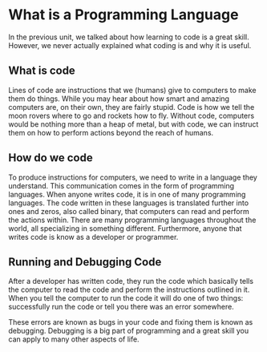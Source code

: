 # What is a Programming Language

In the previous unit, we talked about how learning to code is a great skill. However, we never actually explained what coding is and why it is useful.

## What is code

Lines of code are instructions that we (humans) give to computers to make them do things. While you may hear about how smart and amazing computers are, on their own, they are fairly stupid. Code is how we tell the moon rovers where to go and rockets how to fly. Without code, computers would be nothing more than a heap of metal, but with code, we can instruct them on how to perform actions beyond the reach of humans.

## How do we code

To produce instructions for computers, we need to write in a language they understand. This communication comes in the form of programming languages. When anyone writes code, it is in one of many programming languages. The code written in these languages is translated further into ones and zeros, also called binary, that computers can read and perform the actions within. There are many programming languages throughout the world, all specializing in something different. Furthermore, anyone that writes code is know as a developer or programmer.

## Running and Debugging Code

After a developer has written code, they run the code which basically tells the computer to read the code and perform the instructions outlined in it. When you tell the computer to run the code it will do one of two things: successfully run the code or tell you there was an error somewhere.

These errors are known as bugs in your code and fixing them is known as debugging. Debugging is a big part of programming and a great skill you can apply to many other aspects of life.
